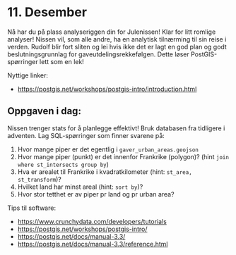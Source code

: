# 11. Desember
Nå har du på plass analyseriggen din for Julenissen! Klar for litt romlige analyser! Nissen vil, som alle andre, ha en analytisk tilnærming til sin reise i verden. Rudolf blir fort sliten og lei hvis ikke det er lagt en god plan og godt beslutningsgrunnlag for gaveutdelingsrekkefølgen. Dette løser PostGIS-spørringer lett som en lek! 

Nyttige linker:
* https://postgis.net/workshops/postgis-intro/introduction.html


Oppgaven i dag:
---------------
Nissen trenger stats for å planlegge effektivt! Bruk databasen fra tidligere i adventen. Lag SQL-spørringer som finner svarene på:
1. Hvor mange piper er det egentlig i `gaver_urban_areas.geojson`
1. Hvor mange piper (punkt) er det innenfor Frankrike (polygon)? (hint `join where st_intersects group by`)
1. Hva er arealet til Frankrike i kvadratkilometer (hint: `st_area, st_transform`)?
1. Hvilket land har minst areal (hint: `sort by`)?
1. Hvor stor tetthet er av piper pr land og pr urban area?



Tips til software:
* https://www.crunchydata.com/developers/tutorials
* https://postgis.net/workshops/postgis-intro/
* https://postgis.net/docs/manual-3.3/
* https://postgis.net/docs/manual-3.3/reference.html